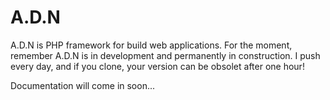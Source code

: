 # A.D.N

A.D.N is PHP framework for build web applications. For the moment, remember A.D.N is in development and permanently in construction. I push every day, and if you clone, your version can be obsolet after one hour!

Documentation will come in soon...
